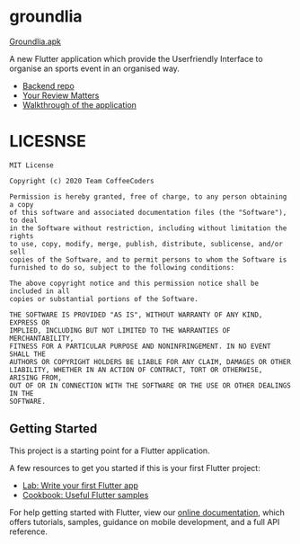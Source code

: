 # groundlia
[Groundlia.apk](https://github.com/utkarshgarg123/Groundlia/blob/master/Apk/finalapk.apk)

A new Flutter application which provide the Userfriendly Interface to organise an sports event in an organised way.
- [Backend repo](https://github.com/cosmoimai/Groundlia-backend)
- [Your Review Matters](https://forms.gle/ndQYyVSoC3GtMdJL9)
- [Walkthrough of the application](https://www.youtube.com/watch?v=wSOCIRu7ZhE)

# LICESNSE

```
MIT License

Copyright (c) 2020 Team CoffeeCoders

Permission is hereby granted, free of charge, to any person obtaining a copy
of this software and associated documentation files (the "Software"), to deal
in the Software without restriction, including without limitation the rights
to use, copy, modify, merge, publish, distribute, sublicense, and/or sell
copies of the Software, and to permit persons to whom the Software is
furnished to do so, subject to the following conditions:

The above copyright notice and this permission notice shall be included in all
copies or substantial portions of the Software.

THE SOFTWARE IS PROVIDED "AS IS", WITHOUT WARRANTY OF ANY KIND, EXPRESS OR
IMPLIED, INCLUDING BUT NOT LIMITED TO THE WARRANTIES OF MERCHANTABILITY,
FITNESS FOR A PARTICULAR PURPOSE AND NONINFRINGEMENT. IN NO EVENT SHALL THE
AUTHORS OR COPYRIGHT HOLDERS BE LIABLE FOR ANY CLAIM, DAMAGES OR OTHER
LIABILITY, WHETHER IN AN ACTION OF CONTRACT, TORT OR OTHERWISE, ARISING FROM,
OUT OF OR IN CONNECTION WITH THE SOFTWARE OR THE USE OR OTHER DEALINGS IN THE
SOFTWARE.
```

## Getting Started

This project is a starting point for a Flutter application.

A few resources to get you started if this is your first Flutter project:

- [Lab: Write your first Flutter app](https://flutter.dev/docs/get-started/codelab)
- [Cookbook: Useful Flutter samples](https://flutter.dev/docs/cookbook)

For help getting started with Flutter, view our
[online documentation](https://flutter.dev/docs), which offers tutorials,
samples, guidance on mobile development, and a full API reference.
